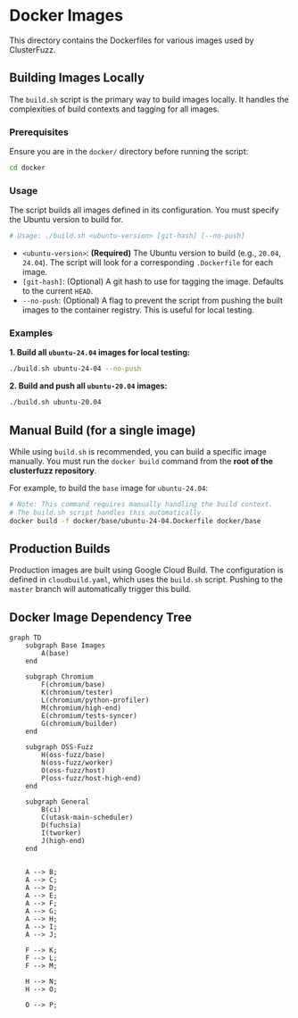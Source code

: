 # Docker Images

This directory contains the Dockerfiles for various images used by ClusterFuzz.

## Building Images Locally

The `build.sh` script is the primary way to build images locally. It handles the complexities of build contexts and tagging for all images.

### Prerequisites

Ensure you are in the `docker/` directory before running the script:
```bash
cd docker
```

### Usage

The script builds all images defined in its configuration. You must specify the Ubuntu version to build for.

```bash
# Usage: ./build.sh <ubuntu-version> [git-hash] [--no-push]
```

-   `<ubuntu-version>`: **(Required)** The Ubuntu version to build (e.g., `20.04`, `24.04`). The script will look for a corresponding `.Dockerfile` for each image.
-   `[git-hash]`: (Optional) A git hash to use for tagging the image. Defaults to the current `HEAD`.
-   `--no-push`: (Optional) A flag to prevent the script from pushing the built images to the container registry. This is useful for local testing.

### Examples

**1. Build all `ubuntu-24.04` images for local testing:**
```bash
./build.sh ubuntu-24-04 --no-push
```

**2. Build and push all `ubuntu-20.04` images:**
```bash
./build.sh ubuntu-20.04
```

## Manual Build (for a single image)

While using `build.sh` is recommended, you can build a specific image manually. You must run the `docker build` command from the **root of the clusterfuzz repository**.

For example, to build the `base` image for `ubuntu-24.04`:

```bash
# Note: This command requires manually handling the build context.
# The build.sh script handles this automatically.
docker build -f docker/base/ubuntu-24-04.Dockerfile docker/base
```

## Production Builds

Production images are built using Google Cloud Build. The configuration is defined in `cloudbuild.yaml`, which uses the `build.sh` script. Pushing to the `master` branch will automatically trigger this build.

## Docker Image Dependency Tree

```mermaid
graph TD
    subgraph Base Images
        A(base)
    end

    subgraph Chromium
        F(chromium/base)
        K(chromium/tester)
        L(chromium/python-profiler)
        M(chromium/high-end)
        E(chromium/tests-syncer)
        G(chromium/builder)
    end

    subgraph OSS-Fuzz
        H(oss-fuzz/base)
        N(oss-fuzz/worker)
        O(oss-fuzz/host)
        P(oss-fuzz/host-high-end)
    end

    subgraph General
        B(ci)
        C(utask-main-scheduler)
        D(fuchsia)
        I(tworker)
        J(high-end)
    end


    A --> B;
    A --> C;
    A --> D;
    A --> E;
    A --> F;
    A --> G;
    A --> H;
    A --> I;
    A --> J;

    F --> K;
    F --> L;
    F --> M;

    H --> N;
    H --> O;

    O --> P;
```